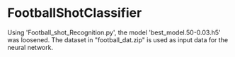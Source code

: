 # FootballShotClassifier
Using 'Football_shot_Recognition.py', the model 'best_model.50-0.03.h5' was loosened. The dataset in "football_dat.zip" is used as input data for the neural network.
